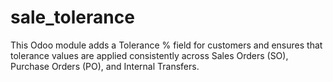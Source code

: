 # sale_tolerance
This Odoo module adds a Tolerance % field for customers and ensures that tolerance values are applied consistently across Sales Orders (SO), Purchase Orders (PO), and Internal Transfers.
